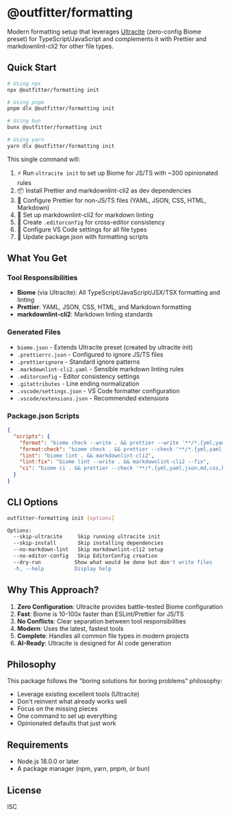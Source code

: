 # @outfitter/formatting

Modern formatting setup that leverages [Ultracite](https://github.com/haydenbleasel/ultracite) (zero-config Biome preset) for TypeScript/JavaScript and complements it with Prettier and markdownlint-cli2 for other file types.

## Quick Start

```bash
# Using npx
npx @outfitter/formatting init

# Using pnpm
pnpm dlx @outfitter/formatting init

# Using bun
bunx @outfitter/formatting init

# Using yarn
yarn dlx @outfitter/formatting init
```

This single command will:

1. ⚡ Run `ultracite init` to set up Biome for JS/TS with ~300 opinionated rules
2. 📦 Install Prettier and markdownlint-cli2 as dev dependencies
3. 🎨 Configure Prettier for non-JS/TS files (YAML, JSON, CSS, HTML, Markdown)
4. 📝 Set up markdownlint-cli2 for markdown linting
5. 📄 Create `.editorconfig` for cross-editor consistency
6. 🔧 Configure VS Code settings for all file types
7. 📜 Update package.json with formatting scripts

## What You Get

### Tool Responsibilities

- **Biome** (via Ultracite): All TypeScript/JavaScript/JSX/TSX formatting and linting
- **Prettier**: YAML, JSON, CSS, HTML, and Markdown formatting
- **markdownlint-cli2**: Markdown linting standards

### Generated Files

- `biome.json` - Extends Ultracite preset (created by ultracite init)
- `.prettierrc.json` - Configured to ignore JS/TS files
- `.prettierignore` - Standard ignore patterns
- `.markdownlint-cli2.yaml` - Sensible markdown linting rules
- `.editorconfig` - Editor consistency settings
- `.gitattributes` - Line ending normalization
- `.vscode/settings.json` - VS Code formatter configuration
- `.vscode/extensions.json` - Recommended extensions

### Package.json Scripts

```json
{
  "scripts": {
    "format": "biome check --write . && prettier --write '**/*.{yml,yaml,json,md,css,html}'",
    "format:check": "biome check . && prettier --check '**/*.{yml,yaml,json,md,css,html}'",
    "lint": "biome lint . && markdownlint-cli2",
    "lint:fix": "biome lint --write . && markdownlint-cli2 --fix",
    "ci": "biome ci . && prettier --check '**/*.{yml,yaml,json,md,css,html}' && markdownlint-cli2"
  }
}
```

## CLI Options

```bash
outfitter-formatting init [options]

Options:
  --skip-ultracite     Skip running ultracite init
  --skip-install       Skip installing dependencies
  --no-markdown-lint   Skip markdownlint-cli2 setup
  --no-editor-config   Skip EditorConfig creation
  --dry-run           Show what would be done but don't write files
  -h, --help          Display help
```

## Why This Approach?

1. **Zero Configuration**: Ultracite provides battle-tested Biome configuration
2. **Fast**: Biome is 10-100x faster than ESLint/Prettier for JS/TS
3. **No Conflicts**: Clear separation between tool responsibilities
4. **Modern**: Uses the latest, fastest tools
5. **Complete**: Handles all common file types in modern projects
6. **AI-Ready**: Ultracite is designed for AI code generation

## Philosophy

This package follows the "boring solutions for boring problems" philosophy:

- Leverage existing excellent tools (Ultracite)
- Don't reinvent what already works well
- Focus on the missing pieces
- One command to set up everything
- Opinionated defaults that just work

## Requirements

- Node.js 18.0.0 or later
- A package manager (npm, yarn, pnpm, or bun)

## License

ISC